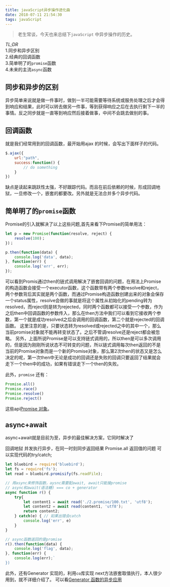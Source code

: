 ```yaml
---
title: javaScript异步操作进化曲
date: 2018-07-11 21:54:30
tags: javaScript
---
```

> 老生常谈，今天也来总结下`javaScript` 中异步操作的历史。

*TL;DR*  
1.同步和异步区别  
2.经典的回调函数    
3.简单明了的`promise`函数  
4.未来的主流`async`函数  

## 同步和异步的区别
异步简单来说就是做一件事时，做到一半可能需要等待系统或服务处理之后才会得到响应和结果，此时可以转去做另一件事，等到获得响应之后在去执行剩下一半的事情。反之同步就是一直等到响应然后接着做事，中间不会跳去做别的事。

## 回调函数
就是我们经常用到的回调函数，最开始用ajax 的时候，会写出下面样子的代码。

```javascript
$.ajax({
    url:"path",
    success:function() {
        // do something
    }
})

```

缺点是读起来跳跃性太强，不好跟踪代码。而且在前后依赖的时候，形成回调地狱，一旦修改一个，嵌套的都要改。另外就是无法合并多个异步代码。

## 简单明了的`promise`函数 
Promise的引入就解决了以上这些问题,首先来看下Promise的简单用法：

```javascript
let p = new Promise(function(resolve, reject) {
    resolve(100)；
})；

p.then(function(data) {
    console.log('data', data);
}, function(err) {
    console.log('err', err);
});

```
可以看到Promis通过then的链式调用解决了嵌套回调的问题，在用法上Promise的构造函数会接受一个executor函数，这个函数带有两个参数resolve和reject，两个参数背后其实就是两个函数，而通过Promise构造函数创建出来的对象会保存一个status属性，resolve会做的事就是将这个属性从初始化的pending转为resolved，而reject则是转为rejected，同时两个函数都可以接受一个参数，作为之后then中回调函数的参数传入，那么在then方法中我们可以看到它接收两个参数，第一个就是成功resolved之后会调用的回调函数，第二个就是rejected的回调函数。
这里注意的是，只要状态转为resolved或rejected之中的其中一个，那么当前promise对象就不能再转变状态了。之后不管调resolve还是reject都会被忽略。
另外，上面所说Promise是可以支持链式调用的，所以then是可以多次调用的，但是因为刚刚所说状态不可转变的问题，所以链式调用每次then返回的不是当前的Promise对象而是一个新的Promise对象，那么第2次then的状态又是怎么决定的呢，第一次then中无论是成功的回调还是失败的回调只要返回了结果就会走下一个then中的成功，如果有错误走下一个then的失败。

此外，`promise` 还有：
```javascript
Promise.all()
Promise.race()
Promise.resolve()
Promise.reject()
```

这些api[Promise 对象](http://es6.ruanyifeng.com/#docs/promise)。

## async+await
async+await就是目前为至，异步的最佳解决方案，它同时解决了

回调地狱
并发执行异步，在同一时刻同步返回结果 Promise.all
返回值的问题
可以实现代码的try/catch;

```javascript
let bluebird = require('bluebird');
let fs = require('fs');
let read = bluebird.promisify(fs.readFile);

// 用async来修饰函数，aysnc需要配await, await只能接promise
// async和await(语法糖) === co + generator
async function r() {
    try{
        let content1 = await read('./2.promise/100.txt', 'utf8');
        let content2 = await read(content1, 'utf8');
        return content2;
    } catch(e) { // 如果出错会catch
        console.log('err', e)
    }
}

// async函数返回的是promise
r().then(function(data) {
    console.log('flag', data);
}, function(err) {
    console.log(err);`
})

```


此外，还有Generator 实现的，利用`co`库实现 next方法嵌套取值执行，本人很少用到，就不详细介绍了。 
可以看[Generator 函数的异步应用](http://es6.ruanyifeng.com/#docs/generator-async)